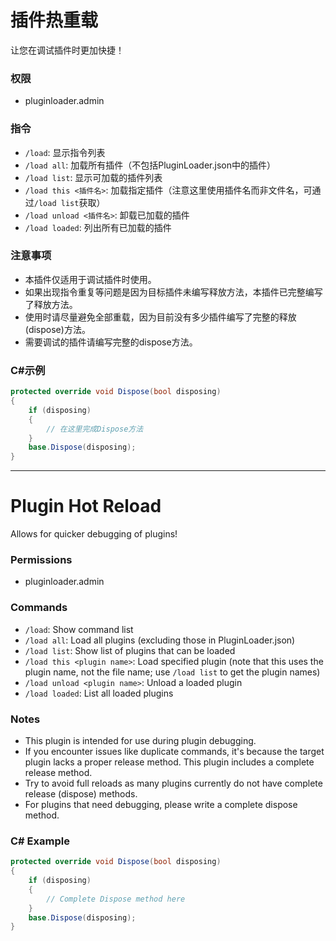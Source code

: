 # 插件热重载

让您在调试插件时更加快捷！

### 权限

- pluginloader.admin

### 指令

- `/load`: 显示指令列表
- `/load all`: 加载所有插件（不包括PluginLoader.json中的插件）
- `/load list`: 显示可加载的插件列表
- `/load this <插件名>`: 加载指定插件（注意这里使用插件名而非文件名，可通过`/load list`获取）
- `/load unload <插件名>`: 卸载已加载的插件
- `/load loaded`: 列出所有已加载的插件

### 注意事项

- 本插件仅适用于调试插件时使用。
- 如果出现指令重复等问题是因为目标插件未编写释放方法，本插件已完整编写了释放方法。
- 使用时请尽量避免全部重载，因为目前没有多少插件编写了完整的释放(dispose)方法。
- 需要调试的插件请编写完整的dispose方法。

### C#示例

```csharp
protected override void Dispose(bool disposing)
{
    if (disposing)
    {
        // 在这里完成Dispose方法
    }
    base.Dispose(disposing);
}
```

---

# Plugin Hot Reload

Allows for quicker debugging of plugins!

### Permissions

- pluginloader.admin

### Commands

- `/load`: Show command list
- `/load all`: Load all plugins (excluding those in PluginLoader.json)
- `/load list`: Show list of plugins that can be loaded
- `/load this <plugin name>`: Load specified plugin (note that this uses the plugin name, not the file name; use `/load list` to get the plugin names)
- `/load unload <plugin name>`: Unload a loaded plugin
- `/load loaded`: List all loaded plugins

### Notes

- This plugin is intended for use during plugin debugging.
- If you encounter issues like duplicate commands, it's because the target plugin lacks a proper release method. This plugin includes a complete release method.
- Try to avoid full reloads as many plugins currently do not have complete release (dispose) methods.
- For plugins that need debugging, please write a complete dispose method.

### C# Example

```csharp
protected override void Dispose(bool disposing)
{
    if (disposing)
    {
        // Complete Dispose method here
    }
    base.Dispose(disposing);
}
```

